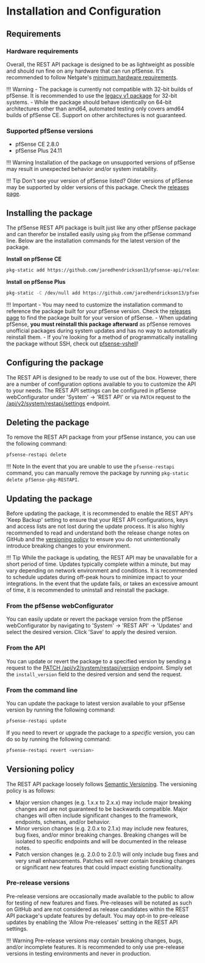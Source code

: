 # Installation and Configuration

## Requirements

### Hardware requirements

Overall, the REST API package is designed to be as lightweight as possible and should run fine on any hardware that can
run pfSense. It's recommended to follow Netgate's [minimum hardware requirements](https://docs.netgate.com/pfsense/en/latest/hardware/minimum-requirements.html).

!!! Warning
    - The package is currently not compatible with 32-bit builds of pfSense. It is recommended to use the [legacy v1 package](https://github.com/jaredhendrickson13/pfsense-api/tree/legacy) for 32-bit systems.
    - While the package should behave identically on 64-bit architectures other than amd64, automated testing only covers amd64
    builds of pfSense CE. Support on other architectures is not guaranteed.

### Supported pfSense versions

- pfSense CE 2.8.0
- pfSense Plus 24.11

!!! Warning
    Installation of the package on unsupported versions of pfSense may result in unexpected behavior and/or system instability.
    
!!! Tip
    Don't see your version of pfSense listed? Older versions of pfSense may be supported by older versions of this package.
    Check the [releases page](https://github.com/jaredhendrickson13/pfsense-api/releases).

## Installing the package

The pfSense REST API package is built just like any other pfSense package and can therefor be installed easily using
`pkg` from the pfSense command line. Below are the installation commands for the latest version of the package.

**Install on pfSense CE**

```bash
pkg-static add https://github.com/jaredhendrickson13/pfsense-api/releases/latest/download/pfSense-2.8.0-pkg-RESTAPI.pkg
```

**Install on pfSense Plus**

```bash
pkg-static -C /dev/null add https://github.com/jaredhendrickson13/pfsense-api/releases/latest/download/pfSense-24.11-pkg-RESTAPI.pkg
```

!!! Important
    - You may need to customize the installation command to reference the package built for your pfSense version. Check
      the [releases page](https://github.com/jaredhendrickson13/pfsense-api/releases) to find the package built for
      your version of pfSense.
    - When updating pfSense, **you must reinstall this package afterward** as pfSense removes unofficial packages during
      system updates and has no way to automatically reinstall them. 
    - If you're looking for a method of programmatically installing the package without SSH, check out 
      [pfsense-vshell](https://github.com/jaredhendrickson13/pfsense-vshell)!

## Configuring the package

The REST API is designed to be ready to use out of the box. However, there are a number of configuration options available to
you to customize the API to your needs. The REST API settings can be configured in pfSense webConfigurator under
'System' -> 'REST API' or via `PATCH` request to the [/api/v2/system/restapi/settings](https://pfrest.org/api-docs/#/SYSTEM/patchSystemRESTAPISettingsEndpoint)
endpoint.

## Deleting the package

To remove the REST API package from your pfSense instance, you can use the following command:

```bash
pfsense-restapi delete
```

!!! Note
    In the event that you are unable to use the `pfsense-restapi` command, you can manually remove the package by
    running `pkg-static delete pfSense-pkg-RESTAPI`.

## Updating the package

Before updating the package, it is recommended to enable the REST API's 'Keep Backup' setting to ensure that your
REST API configurations, keys and access lists are not lost during the update process. It is also highly recommended to
read and understand both the release change notes on GitHub and the [versioning policy](#versioning-policy) to ensure
you do not unintentionally introduce breaking changes to your environment.

!!! Tip
    While the package is updating, the REST API may be unavailable for a short period of time. Updates typically complete
    within a minute, but may vary depending on network environment and conditions. It is recommended to
    schedule updates during off-peak hours to minimize impact to your integrations. In the event that the update fails,
    or takes an excessive amount of time, it is recommended to uninstall and reinstall the package.

### From the pfSense webConfigurator

You can easily update or revert the package version from the pfSense webConfigurator by navigating to 'System' -> 
'REST API' -> 'Updates' and select the desired version. Click 'Save' to apply the desired version. 

### From the API

You can update or revert the package to a specified version by sending a request to the [PATCH 
/api/v2/system/restapi/version](https://pfrest.org/api-docs/#/SYSTEM/patchSystemRESTAPIVersionEndpoint) endpoint.
Simply set the `install_version` field to the desired version and send the request.

### From the command line

You can update the package to latest version available to your pfSense version by running the following command:

```bash
pfsense-restapi update
```

If you need to revert or upgrade the package to a _specific_ version, you can do so by running the following command:

```bash
pfsense-restapi revert <version>
```

## Versioning policy

The REST API package loosely follows [Semantic Versioning](https://semver.org/). The versioning policy is as follows:

- Major version changes (e.g. 1.x.x to 2.x.x) may include major breaking changes and are not guaranteed to be backwards
  compatible. Major changes will often include significant changes to the framework, endpoints, schemas, and/or behavior.
- Minor version changes (e.g. 2.0.x to 2.1.x) may include new features, bug fixes, and/or minor breaking changes. Breaking
  changes will be isolated to specific endpoints and will be documented in the release notes.
- Patch version changes (e.g. 2.0.0 to 2.0.1) will only include bug fixes and very small enhancements. Patches will
  never contain breaking changes or significant new features that could impact existing functionality.

### Pre-release versions

Pre-release versions are occasionally made available to the public to allow for testing of new features and fixes. 
Pre-releases will be notated as such on GitHub and are not considered as release candidates within the REST API package's
update features by default. You may opt-in to pre-release updates by enabling the 'Allow Pre-releases' setting in the
REST API settings.

!!! Warning
    Pre-release versions may contain breaking changes, bugs, and/or incomplete features. It is recommended to only use
    pre-release versions in testing environments and never in production.